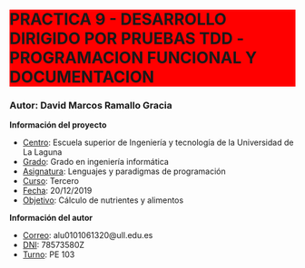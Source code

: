 <h1 id="titulo" style="background-color: red">PRACTICA 9 - DESARROLLO DIRIGIDO POR PRUEBAS TDD - PROGRAMACION FUNCIONAL Y DOCUMENTACION</h1>

<h3 id="info"><strong>Autor:</strong> David Marcos Ramallo Gracia </h3>

<p><strong>Información del proyecto</strong></p>
<ul>
	<li><u>Centro</u>: Escuela superior de Ingeniería y tecnología de la Universidad de La Laguna</li>
	<li><u>Grado</u>: Grado en ingeniería informática</li>
	<li><u>Asignatura</u>: Lenguajes y paradigmas de programación</li>
	<li><u>Curso</u>: Tercero</li>
	<li><u>Fecha</u>: 20/12/2019</li>
	<li><u>Objetivo</u>: Cálculo de nutrientes y alimentos</li>

</ul>

<p><strong>Información del autor</strong></p>
<ul>
	<li><u>Correo</u>: alu0101061320@ull.edu.es</li>
	<li><u>DNI</u>: 78573580Z</li>
	<li><u>Turno</u>: PE 103</li>
</ul>

